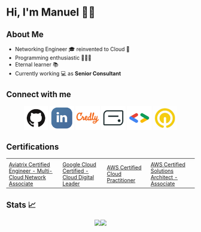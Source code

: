 # Hi, I'm Manuel 👋🏻 #

## About Me ##

- Networking Engineer 🎓 reinvented to Cloud 💬 
- Programming enthusiastic 👨🏻‍💻 
- Eternal learner 📚 
- Currently working 💻 as <strong>Senior Consultant</strong>

## Connect with me ##

<p align="center">
    <a href="https://github.com/manueldiazsoto"><img src="/images/icon-github.png" alt="GitHub" height="65" width="65"></a>
    <a href="https://www.linkedin.com/in/manueldiazsoto/"><img src="/images/icon-linkedin.png" alt="LinkedIn" height="65" width="65"></a>
    <a href="https://www.credly.com/users/manueldiazsoto"><img src="/images/icon-credly.png" alt="Credly" height="65" width="65"></a>
    <a href="https://www.credential.net/profile/manueldiazsoto/wallet"><img src="/images/icon-accredible.png" alt="Accredible.net" height="65" width="65"></a>
    <a href="https://g.dev/manueldiazsoto"><img src="/images/icon-googledev.png" alt="Google Developer" height="65" width="65"></a>
    <a href="https://www.cloudskillsboost.google/public_profiles/120ef6de-26a5-42d4-93ce-e239968f37ab"><img src="/images/icon-qwiklabs.jpeg" alt="QwikLabs" height="65" width="65"></a>
</p>

## Certifications ##

| | | | |
| --- | --- | --- | --- |
| <a href="./images/badges/aviatrix_multicloud_network_associate.png" alt="" height="65" width="65"> | <a href="/images/badges/google_cloud_certified_cloud_digital_leader.png" alt="" height="65" width="65"> | <a href="/images/badges/aws_certified_cloud_practitioner.png" alt="" height="65" width="65"> | <a href="/images/badges/aws_certified_solutions_architect_associate.png" alt="" height="65" width="65"> |
| [Aviatrix Certified Engineer - Multi-Cloud Network Associate](https://www.credly.com/badges/b321726a-fec4-495e-ab7e-e8814d8b9f59) | [Google Cloud Certified - Cloud Digital Leader](https://www.credential.net/5916bb03-d3bf-4c74-a186-88db50f071ff) | [AWS Certified Cloud Practitioner](https://www.credly.com/badges/14377f94-0763-40ff-8172-acbb445a0f0b) | [AWS Certified Solutions Architect - Associate](https://www.credly.com/badges/313bb8d3-5314-4bab-9032-376fe8bf1f67) |

## Stats 📈 ##

<p align="center">
    <img align="center" src="https://github-readme-stats.vercel.app/api/top-langs/?username=manueldiazsoto&layout=compact&show_icons=true&title_color=fff&icon_color=79ff97&text_color=9f9f9f&bg_color=151515" height="150"><img align="center" src="https://github-readme-stats.vercel.app/api/?username=manueldiazsoto&hide=contribs,prs&show_icons=true&title_color=fff&icon_color=79ff97&text_color=9f9f9f&bg_color=151515" height="150">
</p>